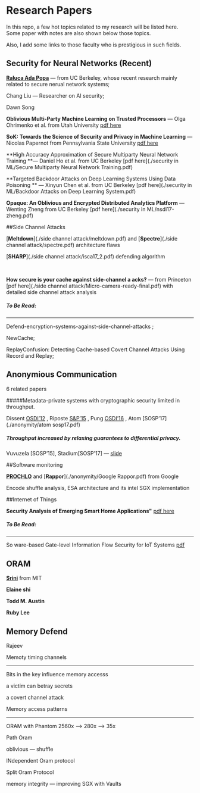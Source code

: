# Research Papers

In this repo, a few hot topics related to my research will be listed here. Some paper with notes are also shown below those topics. 

Also, I add some links to those faculty who is prestigious in such fields.  



## Security for Neural Networks (Recent)

[**Raluca Ada Popa**](https://people.eecs.berkeley.edu/~raluca/) — from UC Berkeley, whose recent research mainly related to secure nerual network systems;

Chang Liu — Researcher on AI security; 

Dawn Song 



**Oblivious Multi-Party Machine Learning on Trusted Processors** — Olga Ohrimenko et al. from Utah University [pdf here](/security+in+ML/sec16_paper_ohrimenko.pdf)

**SoK: Towards the Science of Security and Privacy in Machine Learning** — Nicolas Papernot from Pennsylvania State University [pdf here](/security+in+ML/Secure+and+Privacy+in+Machine+Learning.pdf)

**High Accuracy Approximation of Secure Multiparty Neural Network Training **— Daniel Ho et al. from UC Berkeley [pdf here](./security in ML/Secure Multiparty Neural Network Training.pdf)



**Targeted Backdoor Attacks on Deep Learning Systems Using Data Poisoning ** — Xinyun Chen et al. from UC Berkeley [pdf here](./security in ML/Backdoor Attacks on Deep Learning System.pdf)



**Opaque: An Oblivious and Encrypted Distributed Analytics Platform** — Wenting Zheng from UC Berkeley  [pdf here](./security in ML/nsdi17-zheng.pdf)



##Side Channel Attacks

[**Meltdown**](./side channel attack/meltdown.pdf) and [**Spectre**](./side channel attack/spectre.pdf) architecture flaws

[**SHARP**](./side channel attack/isca17_2.pdf) defending algorithm 

​		

**How secure is your cache against side-channel a acks?** — from Princeton	[pdf here](./side channel attack/Micro-camera-ready-final.pdf)  with detailed side channel attack analysis



##### To Be Read:

----

Defend-encryption-systems-against-side-channel-attacks ;

NewCache; 

ReplayConfusion: Detecting Cache-based Covert Channel Attacks Using Record and Replay; 



## Anonymious Communication 

6 related papers

#####Metadata-private systems with cryptographic security limited in throughput.

Dissent [OSDI’12](./anonymity/osdi12-final-115.pdf) , Riposte [S&P’15](./anonymity/Riposte.pdf) , Pung [OSDI’16](./anonymity/osdi16-angel.pdf) , Atom [SOSP’17](./anonymity/atom sosp17.pdf)

##### Throughput increased by relaxing guarantees to differential privacy.

Vuvuzela [SOSP’15], Stadium[SOSP'17] — [slide](./anonymity/stadium-sosp17-slides.pdf)



##Software monitoring 

[**PROCHLO**](./anonymity/PROCHLO.pdf) and [**Rappor**](./anonymity/Google Rappor.pdf) from Google 

Encode shuffle analysis,  ESA architecture and its intel SGX implementation



##Internet of Things

**Security Analysis of Emerging Smart Home Applications"** [pdf here](./iot/smartthings_sp16.pdf)

##### To Be Read:

------

So ware-based Gate-level Information Flow Security for IoT Systems [pdf](./iot/micro17_cam.pdf)



## ORAM

[**Srini**](https://people.csail.mit.edu/devadas/) from MIT

**Elaine shi**



**Todd M. Austin**

**Ruby Lee**

 

## Memory Defend 

Rajeev 

Memoty timing channels

------

Bits in the key influence memory accesss

a victim can betray secrets

a covert channel attack



Memory access  patterns

______

ORAM with Phantom  2560x —> 280x —> 35x

Path Oram 

oblivious — shuffle

INdependent Oram protocol 

Split Oram Protocol





memory integrity — improving SGX with Vaults				







  

